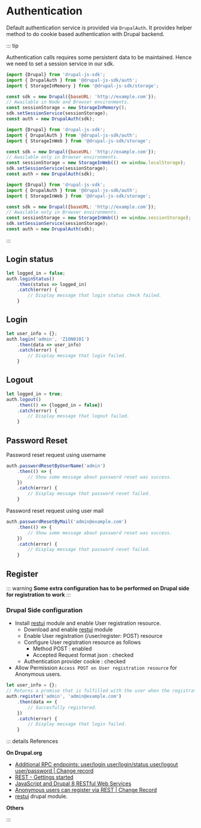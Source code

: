 # Authentication

Default authentication service is provided via `DrupalAuth`.
It provides helper method to do cookie based authentication with Drupal backend.

::: tip

Authentication calls requires some persistent data to be maintained.
Hence we need to set a session service in our sdk.

<CodeGroup>
  <CodeGroupItem title="Memory" active>

```js {6,7,8}
import {Drupal} from 'drupal-js-sdk';
import { DrupalAuth } from '@drupal-js-sdk/auth';
import { StorageInMemory } from '@drupal-js-sdk/storage';

const sdk = new Drupal({baseURL: 'http://example.com'});
// Awailable in Node and Browser environments.
const sessionStorage = new StorageInMemory();
sdk.setSessionService(sessionStorage);
const auth = new DrupalAuth(sdk);
```

  </CodeGroupItem>
  <CodeGroupItem title="localStorage">

```js {6,7,8}
import {Drupal} from 'drupal-js-sdk';
import { DrupalAuth } from '@drupal-js-sdk/auth';
import { StorageInWeb } from '@drupal-js-sdk/storage';

const sdk = new Drupal({baseURL: 'http://example.com'});
// Awailable only in Browser environments.
const sessionStorage = new StorageInWeb(() => window.localStorage);
sdk.setSessionService(sessionStorage);
const auth = new DrupalAuth(sdk);
```

  </CodeGroupItem>
  <CodeGroupItem title="sessionStorage">

```js {6,7,8}
import {Drupal} from 'drupal-js-sdk';
import { DrupalAuth } from '@drupal-js-sdk/auth';
import { StorageInWeb } from '@drupal-js-sdk/storage';

const sdk = new Drupal({baseURL: 'http://example.com'});
// Awailable only in Browser environments.
const sessionStorage = new StorageInWeb(() => window.sessionStorage);
sdk.setSessionService(sessionStorage);
const auth = new DrupalAuth(sdk);
```

  </CodeGroupItem>
</CodeGroup>

:::

## Login status

```js {2}
let logged_in = false;
auth.loginStatus()
    .then(status => logged_in)
    .catch(error) {
        // Display message that login status check failed. 
    }
````

## Login

```js {2}
let user_info = {};
auth.login('admin', 'Z1ON0101')
    .then(data => user_info)
    .catch(error) {
        // Display message that login failed. 
    }
```
## Logout <Badge type="warning" text="experimental" vertical="top" />

```js {2}
let logged_in = true;
auth.logout()
    .then(() => {logged_in = false})
    .catch(error) {
        // Display message that logout failed. 
    }
```
## Password Reset <Badge type="warning" text="experimental" vertical="top" />

Password reset request using username

```js {1}
auth.passwordResetByUserName('admin')
    .then(() => { 
        // Show some message about password reset was success.
    })
    .catch(error) {
        // Display message that password reset failed. 
    }
```
Password reset request using user mail

```js {1}
auth.passwordResetByMail('admin@example.com')
    .then(() => { 
        // Show some message about password reset was success.
    })
    .catch(error) {
        // Display message that password reset failed. 
    }
```
## Register <Badge type="warning" text="experimental" vertical="top" />

::: warning
**Some extra configuration has to be performed on Drupal side for registration to work**
:::

### Drupal Side configuration
- Install [restui](https://www.drupal.org/project/restui) module and enable User registration resource.
    - Download and enable [restui](https://www.drupal.org/project/restui) module
    - Enable User registration (/user/register: POST) resource
    - Configure User registration resource as follows
      - Method POST : enabled
      - Accepted Request format json : checked
    - Authentication provider cookie : checked
- Allow Permission `Access POST on User registration resource` for Anonymous users.
  
```js {3}
let user_info = {};
// Returns a promise that is fulfilled with the user when the registration completes.
auth.register('admin', 'admin@example.com')
    .then(data => {
        // Succesfully registered.
    })
    .catch(error) {
        // Display message that login failed. 
    }
```

::: details References

**On Drupal.org**
- [Additional RPC endpoints: user/login user/login/status user/logout user/password
| Change record](https://www.drupal.org/node/2720655)
- [REST - Gettings started](https://www.drupal.org/docs/8/core/modules/rest/1-getting-started-rest-configuration-rest-request-fundamentals)
- [JavaScript and Drupal 8 RESTful Web Services](https://www.drupal.org/docs/8/core/modules/rest/javascript-and-drupal-8-restful-web-services#s-login)
- [Anonymous users can register via REST | Change Record](https://www.drupal.org/node/2752071)
- [restui](https://www.drupal.org/project/restui) drupal module.

**Others**

:::